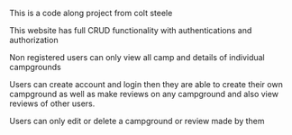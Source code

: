 This is a code along project from colt steele

This website has full CRUD functionality with authentications and authorization

Non registered users can only view all camp and details of individual campgrounds

Users can create account and login then they are able to create their own campground as well as make reviews on any campground and also view reviews of other users.

Users can only edit or delete a campground or review made by them